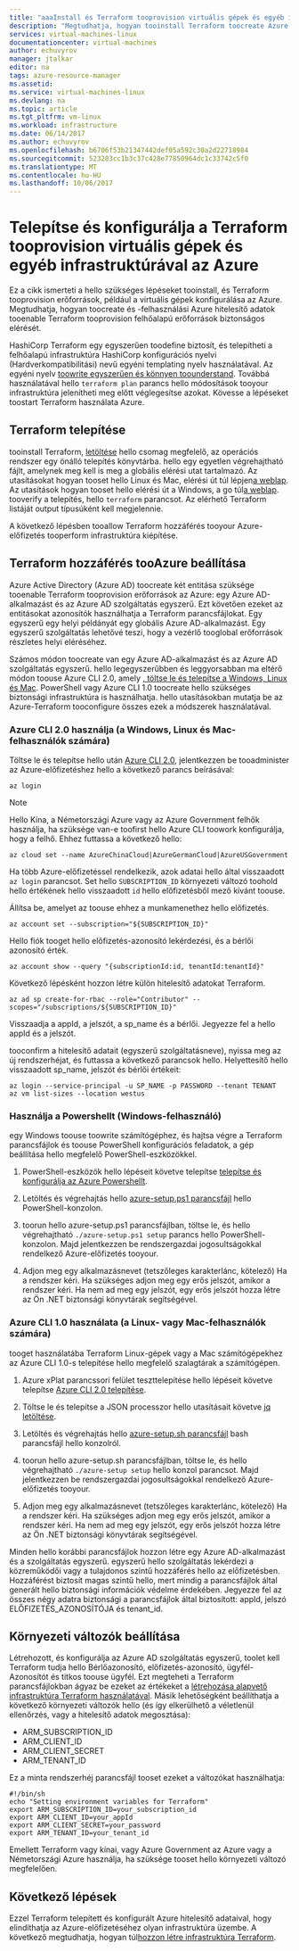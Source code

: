 ```yaml
---
title: "aaaInstall és Terraform tooprovision virtuális gépek és egyéb infrastruktúra konfigurálása az Azure-ban |} Microsoft Docs"
description: "Megtudhatja, hogyan tooinstall Terraform toocreate Azure konfigurálása és erőforrások"
services: virtual-machines-linux
documentationcenter: virtual-machines
author: echuvyrov
manager: jtalkar
editor: na
tags: azure-resource-manager
ms.assetid: 
ms.service: virtual-machines-linux
ms.devlang: na
ms.topic: article
ms.tgt_pltfrm: vm-linux
ms.workload: infrastructure
ms.date: 06/14/2017
ms.author: echuvyrov
ms.openlocfilehash: b6706f53b21347442def05a592c30a2d22718984
ms.sourcegitcommit: 523283cc1b3c37c428e77850964dc1c33742c5f0
ms.translationtype: MT
ms.contentlocale: hu-HU
ms.lasthandoff: 10/06/2017
---
```

# <a name="install-and-configure-terraform-tooprovision-vms-and-other-infrastructure-into-azure"></a>Telepítse és konfigurálja a Terraform tooprovision virtuális gépek és egyéb infrastruktúrával az Azure 
Ez a cikk ismerteti a hello szükséges lépéseket tooinstall, és Terraform tooprovision erőforrások, például a virtuális gépek konfigurálása az Azure. Megtudhatja, hogyan toocreate és -felhasználási Azure hitelesítő adatok tooenable Terraform tooprovision felhőalapú erőforrások biztonságos elérését.

HashiCorp Terraform egy egyszerűen toodefine biztosít, és telepítheti a felhőalapú infrastruktúra HashiCorp konfigurációs nyelvi (Hardverkompatibilitási) nevű egyéni templating nyelv használatával. Az egyéni nyelv [toowrite egyszerűen és könnyen toounderstand](terraform-create-complete-vm.md). Továbbá használatával hello `terraform plan` parancs hello módosítások tooyour infrastruktúra jelenítheti meg előtt véglegesítse azokat. Kövesse a lépéseket toostart Terraform használata Azure.

## <a name="install-terraform"></a>Terraform telepítése
tooinstall Terraform, [letöltése](https://www.terraform.io/downloads.html) hello csomag megfelelő, az operációs rendszer egy önálló telepítés könyvtárba. hello egy egyetlen végrehajtható fájlt, amelynek meg kell is meg a globális elérési utat tartalmazó. Az utasításokat hogyan tooset hello Linux és Mac, elérési út túl lépjen[a weblap](https://stackoverflow.com/questions/14637979/how-to-permanently-set-path-on-linux). Az utasítások hogyan tooset hello elérési út a Windows, a go túl[a weblap](https://stackoverflow.com/questions/1618280/where-can-i-set-path-to-make-exe-on-windows). tooverify a telepítés, hello `terraform` parancsot. Az elérhető Terraform listáját output típusúként kell megjelennie.

A következő lépésben tooallow Terraform hozzáférés tooyour Azure-előfizetés tooperform infrastruktúra kiépítése.

## <a name="set-up-terraform-access-tooazure"></a>Terraform hozzáférés tooAzure beállítása
Azure Active Directory (Azure AD) toocreate két entitása szüksége tooenable Terraform tooprovision erőforrások az Azure: egy Azure AD-alkalmazást és az Azure AD szolgáltatás egyszerű. Ezt követően ezeket az entitásokat azonosítók használhatja a Terraform parancsfájlokat. Egy egyszerű egy helyi példányát egy globális Azure AD-alkalmazást. Egy egyszerű szolgáltatás lehetővé teszi, hogy a vezérlő tooglobal erőforrások részletes helyi eléréséhez.

Számos módon toocreate van egy Azure AD-alkalmazást és az Azure AD szolgáltatás egyszerű. hello legegyszerűbben és leggyorsabban ma eltérő módon toouse Azure CLI 2.0, amely [, töltse le és telepítse a Windows, Linux és Mac](https://docs.microsoft.com/en-us/cli/azure/install-azure-cli). PowerShell vagy Azure CLI 1.0 toocreate hello szükséges biztonsági infrastruktúra is használhatja. hello utasításokban mutatja be az Azure-Terraform tooconfigure összes ezek a módszerek használatával.

### <a name="use-azure-cli-20-for-windows-linux-or-mac-users"></a>Azure CLI 2.0 használja (a Windows, Linux és Mac-felhasználók számára) 
Töltse le és telepítse hello után [Azure CLI 2.0](https://docs.microsoft.com/en-us/cli/azure/install-azure-cli), jelentkezzen be tooadminister az Azure-előfizetéshez hello a következő parancs beírásával:

```
az login
```

>[!NOTE]
>Hello Kína, a Németországi Azure vagy az Azure Government felhők használja, ha szüksége van-e toofirst hello Azure CLI toowork konfigurálja, hogy a felhő. Ehhez futtassa a következő hello:

```
az cloud set --name AzureChinaCloud|AzureGermanCloud|AzureUSGovernment
```

Ha több Azure-előfizetéssel rendelkezik, azok adatai hello által visszaadott `az login` parancsot. Set hello `SUBSCRIPTION_ID` környezeti változó toohold hello értékének hello visszaadott `id` hello előfizetésből mező kívánt toouse. 

Állítsa be, amelyet az toouse ehhez a munkamenethez hello előfizetés.

```
az account set --subscription="${SUBSCRIPTION_ID}"
```

Hello fiók tooget hello előfizetés-azonosító lekérdezési, és a bérlői azonosító érték.

```
az account show --query "{subscriptionId:id, tenantId:tenantId}"
```

Következő lépésként hozzon létre külön hitelesítő adatokat Terraform.

```
az ad sp create-for-rbac --role="Contributor" --scopes="/subscriptions/${SUBSCRIPTION_ID}"
```

Visszaadja a appId, a jelszót, a sp_name és a bérlői. Jegyezze fel a hello appId és a jelszót.

tooconfirm a hitelesítő adatait (egyszerű szolgáltatásneve), nyissa meg az új rendszerhéjat, és futtassa a következő parancsok hello. Helyettesítő hello visszaadott sp_name, jelszót és bérlői értékeit:

```
az login --service-principal -u SP_NAME -p PASSWORD --tenant TENANT
az vm list-sizes --location westus
```

### <a name="use-powershell-for-windows-users"></a>Használja a Powershellt (Windows-felhasználó) 
egy Windows toouse toowrite számítógéphez, és hajtsa végre a Terraform parancsfájlok és toouse PowerShell konfigurációs feladatok, a gép beállítása hello megfelelő PowerShell-eszközökkel. 

1. PowerShell-eszközök hello lépéseit követve telepítse [telepítse és konfigurálja az Azure Powershellt](https://docs.microsoft.com/en-us/powershell/azure/install-azurerm-ps). 

2. Letöltés és végrehajtás hello [azure-setup.ps1 parancsfájl](https://github.com/echuvyrov/terraform101/blob/master/azureSetup.ps1) hello PowerShell-konzolon.

3. toorun hello azure-setup.ps1 parancsfájlban, töltse le, és hello végrehajtható `./azure-setup.ps1 setup` parancs hello PowerShell-konzolon. Majd jelentkezzen be rendszergazdai jogosultságokkal rendelkező Azure-előfizetés tooyour.

4. Adjon meg egy alkalmazásnevet (tetszőleges karakterlánc, kötelező) Ha a rendszer kéri. Ha szükséges adjon meg egy erős jelszót, amikor a rendszer kéri. Ha nem ad meg egy jelszót, egy erős jelszót hozza létre az Ön .NET biztonsági könyvtárak segítségével.

### <a name="use-azure-cli-10-for-linux-or-mac-users"></a>Azure CLI 1.0 használata (a Linux- vagy Mac-felhasználók számára)
tooget használatába Terraform Linux-gépek vagy a Mac számítógépekhez az Azure CLI 1.0-s telepítése hello megfelelő szalagtárak a számítógépen.  

1. Azure xPlat parancssori felület teszttelepítése hello lépéseit követve telepítse [Azure CLI 2.0 telepítése](https://docs.microsoft.com/cli/azure/install-azure-cli). 

2. Töltse le és telepítse a JSON processzor hello utasításait követve [jq letöltése](https://stedolan.github.io/jq/download/).

3. Letöltés és végrehajtás hello [azure-setup.sh parancsfájl](https://github.com/mitchellh/packer/blob/master/contrib/azure-setup.sh) bash parancsfájl hello konzolról.

4. toorun hello azure-setup.sh parancsfájlban, töltse le, és hello végrehajtható `./azure-setup setup` hello konzol parancsot. Majd jelentkezzen be rendszergazdai jogosultságokkal rendelkező Azure-előfizetés tooyour.
 
5. Adjon meg egy alkalmazásnevet (tetszőleges karakterlánc, kötelező) Ha a rendszer kéri. Ha szükséges adjon meg egy erős jelszót, amikor a rendszer kéri. Ha nem ad meg egy jelszót, egy erős jelszót hozza létre az Ön .NET biztonsági könyvtárak segítségével.

Minden hello korábbi parancsfájlok hozzon létre egy Azure AD-alkalmazást és a szolgáltatás egyszerű. egyszerű hello szolgáltatás lekérdezi a közreműködői vagy a tulajdonos szintű hozzáférés hello az előfizetésben. Hozzáférést biztosít magas szintű hello, mert mindig a parancsfájlok által generált hello biztonsági információk védelme érdekében. Jegyezze fel az összes négy adatra biztonsági a parancsfájlok által biztosított: appId, jelszó ELŐFIZETÉS_AZONOSÍTÓJA és tenant_id.

## <a name="set-environment-variables"></a>Környezeti változók beállítása
Létrehozott, és konfigurálja az Azure AD szolgáltatás egyszerű, toolet kell Terraform tudja hello Bérlőazonosító, előfizetés-azonosító, ügyfél-Azonosítót és titkos toouse ügyfél. Ezt megteheti a Terraform parancsfájlokban ágyaz be ezeket az értékeket a [létrehozása alapvető infrastruktúra Terraform használatával](terraform-create-complete-vm.md). Másik lehetőségként beállíthatja a következő környezeti változók hello (és így elkerülhető a véletlenül ellenőrzés, vagy a hitelesítő adatok megosztása):

- ARM_SUBSCRIPTION_ID
- ARM_CLIENT_ID
- ARM_CLIENT_SECRET
- ARM_TENANT_ID

Ez a minta rendszerhéj parancsfájl tooset ezeket a változókat használhatja:

```
#!/bin/sh
echo "Setting environment variables for Terraform"
export ARM_SUBSCRIPTION_ID=your_subscription_id
export ARM_CLIENT_ID=your_appId
export ARM_CLIENT_SECRET=your_password
export ARM_TENANT_ID=your_tenant_id
```

Emellett Terraform vagy kínai, vagy Azure Government az Azure vagy a Németországi Azure használja, ha szüksége tooset hello környezeti változó megfelelően.

## <a name="next-steps"></a>Következő lépések
Ezzel Terraform telepített és konfigurált Azure hitelesítő adataival, hogy elindíthatja az Azure-előfizetéséhez olyan infrastruktúra üzembe. A következő megtudhatja, hogyan túl[hozzon létre infrastruktúra Terraform](terraform-create-complete-vm.md).
